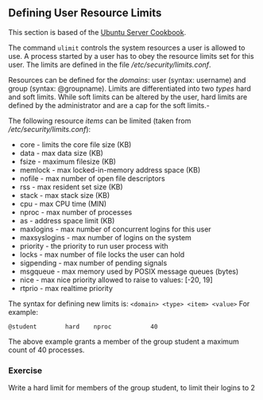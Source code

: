 ## Defining User Resource Limits
This section is based of the [Ubuntu Server Cookbook](https://subscription.packtpub.com/book/networking_and_servers/9781785883064/1/ch01lvl1sec17/setting-resource-limits-with-limits-conf).

The command `ulimit` controls the system resources a user is allowed to use. A process started by a user has to obey the resource limits set for this user.
The limits are defined in the file */etc/security/limits.conf*. 

Resources can be defined for the *domains*: user (syntax: username) and group (syntax: @groupname). Limits are differentiated into two *types* hard and soft limits. While soft limits can be altered by the user, hard limits are defined by the administrator and are a cap for the soft limits.- 

The following resource *items* can be limited (taken from */etc/security/limits.conf*):
 
- core - limits the core file size (KB)
- data - max data size (KB)
- fsize - maximum filesize (KB)
- memlock - max locked-in-memory address space (KB)
- nofile - max number of open file descriptors
- rss - max resident set size (KB)
- stack - max stack size (KB)
- cpu - max CPU time (MIN)
- nproc - max number of processes
- as - address space limit (KB)
- maxlogins - max number of concurrent logins for this user
- maxsyslogins - max number of logins on the system
- priority - the priority to run user process with
- locks - max number of file locks the user can hold
- sigpending - max number of pending signals
- msgqueue - max memory used by POSIX message queues (bytes)
- nice - max nice priority allowed to raise to values: [-20, 19]
- rtprio - max realtime priority

The syntax for defining new limits is: `<domain> <type> <item> <value>`
For example:

~~~~
@student        hard    nproc           40
~~~~

The above example grants a member of the group student a maximum count of 40 processes.

### Exercise
Write a hard limit for members of the group student, to limit their logins to 2


